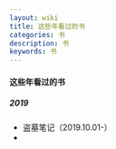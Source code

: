 ```yaml
---
layout: wiki
title: 这些年看过的书
categories: 书
description: 书
keywords: 书
---
```


#### 这些年看过的书

##### 2019

- 盗墓笔记（2019.10.01-）
- 

